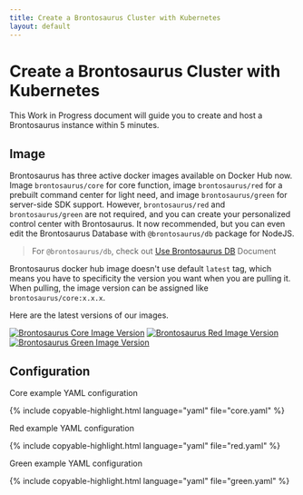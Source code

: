 ```yaml
---
title: Create a Brontosaurus Cluster with Kubernetes
layout: default
---
```


# Create a Brontosaurus Cluster with Kubernetes

This Work in Progress document will guide you to create and host a Brontosaurus instance within 5 minutes.

## Image

Brontosaurus has three active docker images available on Docker Hub now. Image `brontosaurus/core` for core function, image `brontosaurus/red` for a prebuilt command center for light need, and image `brontosaurus/green` for server-side SDK support. However, `brontosaurus/red` and `brontosaurus/green` are not required, and you can create your personalized control center with Brontosaurus. It now recommended, but you can even edit the Brontosaurus Database with `@brontosaurus/db` package for NodeJS.

> For `@brontosaurus/db`, check out [Use Brontosaurus DB](../db/db) Document

Brontosaurus docker hub image doesn't use default `latest` tag, which means you have to specificity the version you want when you are pulling it. When pulling, the image version can be assigned like `brontosaurus/core:x.x.x`.

Here are the latest versions of our images.

[![Brontosaurus Core Image Version](//img.shields.io/docker/v/brontosaurus/core?label=brontosaurus%2Fcore&sort=semver)](//hub.docker.com/r/brontosaurus/core)
[![Brontosaurus Red Image Version](//img.shields.io/docker/v/brontosaurus/red?color=red&label=brontosaurus%2Fred&sort=semver)](//hub.docker.com/r/brontosaurus/red)
[![Brontosaurus Green Image Version](//img.shields.io/docker/v/brontosaurus/green?color=green&label=brontosaurus%2Fgreen&sort=semver)](//hub.docker.com/r/brontosaurus/green)

## Configuration

Core example YAML configuration

{% include copyable-highlight.html
    language="yaml"
    file="core.yaml"
%}

Red example YAML configuration

{% include copyable-highlight.html
    language="yaml"
    file="red.yaml"
%}

Green example YAML configuration

{% include copyable-highlight.html
    language="yaml"
    file="green.yaml"
%}
